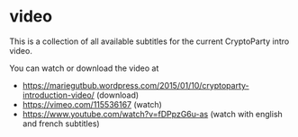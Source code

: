 video
=====

This is a collection of all available subtitles for the current CryptoParty intro video.

You can watch or download the video at

  * https://mariegutbub.wordpress.com/2015/01/10/cryptoparty-introduction-video/ (download)
  * https://vimeo.com/115536167 (watch)
  * https://www.youtube.com/watch?v=fDPpzG6u-as (watch with english and french subtitles)

